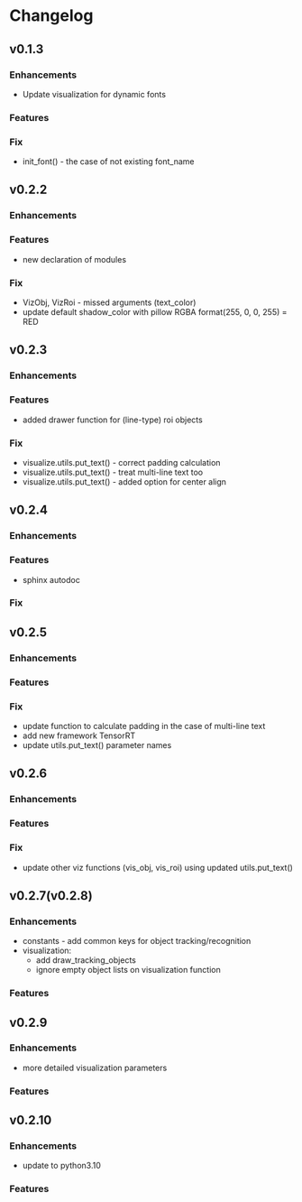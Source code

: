 # Changelog

<!--next-version-placeholder-->

## v0.1.3

### Enhancements
- Update visualization for dynamic fonts  

### Features

### Fix
- init_font() - the case of not existing font_name


## v0.2.2

### Enhancements
### Features
- new declaration of modules 
### Fix
- VizObj, VizRoi - missed arguments (text_color)
- update default shadow_color with pillow RGBA format(255, 0, 0, 255) = RED
 
## v0.2.3

### Enhancements
### Features
- added drawer function for (line-type) roi objects  
### Fix
- visualize.utils.put_text() - correct padding calculation
- visualize.utils.put_text() - treat multi-line text too
- visualize.utils.put_text() - added option for center align


## v0.2.4

### Enhancements
### Features
- sphinx autodoc  
### Fix


## v0.2.5

### Enhancements
### Features
### Fix
- update function to calculate padding in the case of multi-line text
- add new framework TensorRT
- update utils.put_text() parameter names


## v0.2.6

### Enhancements
### Features
### Fix
- update other viz functions (vis_obj, vis_roi) using updated utils.put_text()


## v0.2.7(v0.2.8)
### Enhancements
- constants - add common keys for object tracking/recognition
- visualization:
  - add draw_tracking_objects
  - ignore empty object lists on visualization function 
### Features


## v0.2.9
### Enhancements
- more detailed visualization parameters 
### Features


## v0.2.10
### Enhancements
- update to python3.10 
### Features
